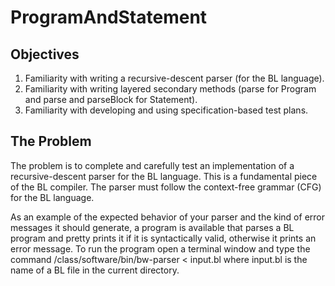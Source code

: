 # ProgramAndStatement

## Objectives
1. Familiarity with writing a recursive-descent parser (for the BL language).
2. Familiarity with writing layered secondary methods (parse for Program and parse and parseBlock for Statement).
3. Familiarity with developing and using specification-based test plans.

## The Problem
The problem is to complete and carefully test an implementation of a recursive-descent parser for the BL language. This is a fundamental piece of the BL compiler. The parser must follow the context-free grammar (CFG) for the BL language.

As an example of the expected behavior of your parser and the kind of error messages it should generate, a program is available that parses a BL program and pretty prints it if it is syntactically valid, otherwise it prints an error message. To run the program open a terminal window and type the command /class/software/bin/bw-parser < input.bl where input.bl is the name of a BL file in the current directory.
